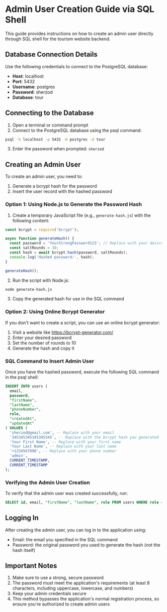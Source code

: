 # Admin User Creation Guide via SQL Shell

This guide provides instructions on how to create an admin user directly through SQL shell for the tourism website backend.

## Database Connection Details

Use the following credentials to connect to the PostgreSQL database:

- **Host**: localhost
- **Port**: 5432
- **Username**: postgres
- **Password**: sherzod
- **Database**: tour

## Connecting to the Database

1. Open a terminal or command prompt
2. Connect to the PostgreSQL database using the psql command:

```bash
psql -h localhost -p 5432 -U postgres -d tour
```

3. Enter the password when prompted: `sherzod`

## Creating an Admin User

To create an admin user, you need to:

1. Generate a bcrypt hash for the password
2. Insert the user record with the hashed password

### Option 1: Using Node.js to Generate the Password Hash

1. Create a temporary JavaScript file (e.g., `generate-hash.js`) with the following content:

```javascript
const bcrypt = require('bcrypt');

async function generateHash() {
  const password = 'YourStrongPassword123'; // Replace with your desired password
  const saltRounds = 10;
  const hash = await bcrypt.hash(password, saltRounds);
  console.log('Hashed password:', hash);
}

generateHash();
```

2. Run the script with Node.js:

```bash
node generate-hash.js
```

3. Copy the generated hash for use in the SQL command

### Option 2: Using Online Bcrypt Generator

If you don't want to create a script, you can use an online bcrypt generator:

1. Visit a website like https://bcrypt-generator.com/
2. Enter your desired password
3. Set the number of rounds to 10
4. Generate the hash and copy it

### SQL Command to Insert Admin User

Once you have the hashed password, execute the following SQL command in the psql shell:

```sql
INSERT INTO users (
  email, 
  password, 
  "firstName", 
  "lastName", 
  "phoneNumber", 
  role, 
  "createdAt", 
  "updatedAt"
) VALUES (
  'sherzod@gmail.com', -- Replace with your email
  '345345345345345345', -- Replace with the bcrypt hash you generated
  'Your First Name', -- Replace with your first name
  'Your Last Name', -- Replace with your last name
  '+1234567890', -- Replace with your phone number
  'admin',
  CURRENT_TIMESTAMP,
  CURRENT_TIMESTAMP
);
```

### Verifying the Admin User Creation

To verify that the admin user was created successfully, run:

```sql
SELECT id, email, "firstName", "lastName", role FROM users WHERE role = 'admin';
```

## Logging In

After creating the admin user, you can log in to the application using:
- Email: the email you specified in the SQL command
- Password: the original password you used to generate the hash (not the hash itself)

## Important Notes

1. Make sure to use a strong, secure password
2. The password must meet the application's requirements (at least 8 characters, including uppercase, lowercase, and numbers)
3. Keep your admin credentials secure
4. This method bypasses the application's normal registration process, so ensure you're authorized to create admin users